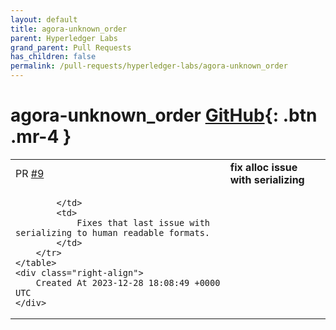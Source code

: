 ```yaml
---
layout: default
title: agora-unknown_order
parent: Hyperledger Labs
grand_parent: Pull Requests
has_children: false
permalink: /pull-requests/hyperledger-labs/agora-unknown_order
---
```


# agora-unknown_order <span class="fs-3 right-align">[GitHub](https://github.com/hyperledger-labs/agora-unknown_order){: .btn .mr-4 }</span>


<div>
    <table>
        <tr>
            <td>
                PR <a href="https://github.com/hyperledger-labs/agora-unknown_order/pull/9" class=".btn">#9</a>
            </td>
            <td>
                <b>
                    fix alloc issue with serializing
                </b>
            </td>
        </tr>
        <tr>
            <td>
                
            </td>
            <td>
                Fixes that last issue with serializing to human readable formats.
            </td>
        </tr>
    </table>
    <div class="right-align">
        Created At 2023-12-28 18:08:49 +0000 UTC
    </div>
</div>

